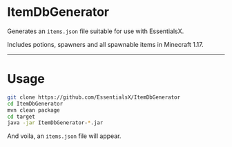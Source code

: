 # ItemDbGenerator

Generates an `items.json` file suitable for use with EssentialsX.

Includes potions, spawners and all spawnable items in Minecraft 1.17.

---

# Usage

```sh
git clone https://github.com/EssentialsX/ItemDbGenerator
cd ItemDbGenerator
mvn clean package
cd target
java -jar ItemDbGenerator-*.jar
```

<!-- And viola, a musical instrument will appear! -->
<!-- haha, comedy -->
<!-- I'll find the exit -->
And voila, an `items.json` file will appear.
